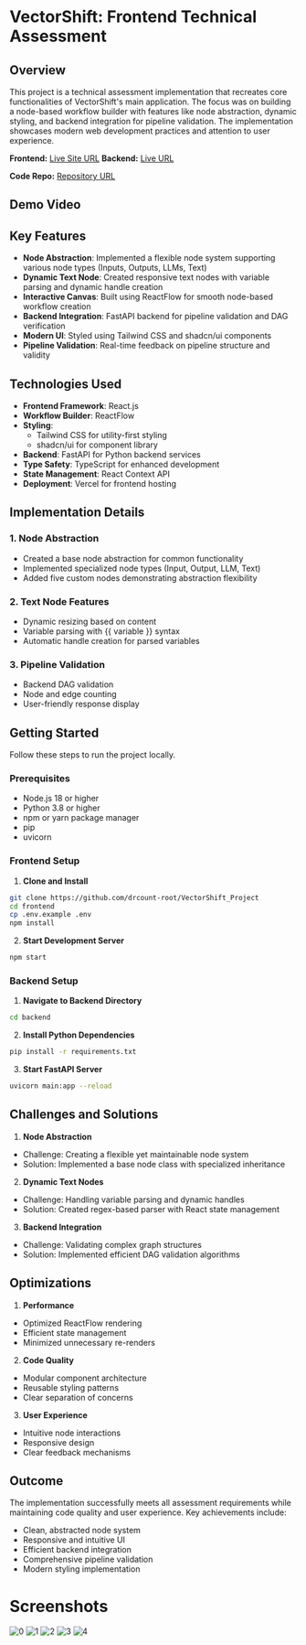 # VectorShift: Frontend Technical Assessment

## Overview

This project is a technical assessment implementation that recreates core functionalities of VectorShift's main application. The focus was on building a node-based workflow builder with features like node abstraction, dynamic styling, and backend integration for pipeline validation. The implementation showcases modern web development practices and attention to user experience.

**Frontend:** [Live Site URL](https://vector-shift-project-fe.vercel.app/)
**Backend:** [Live URL](https://vector-shift-project-be.vercel.app/)

**Code Repo:** [Repository URL](https://github.com/drcount-root/VectorShift_Project)

## Demo Video

<!-- [Watch the Walkthrough](https://youtu.be/vURcGmZQdWk) -->

## Key Features

- **Node Abstraction**: Implemented a flexible node system supporting various node types (Inputs, Outputs, LLMs, Text)
- **Dynamic Text Node**: Created responsive text nodes with variable parsing and dynamic handle creation
- **Interactive Canvas**: Built using ReactFlow for smooth node-based workflow creation
- **Backend Integration**: FastAPI backend for pipeline validation and DAG verification
- **Modern UI**: Styled using Tailwind CSS and shadcn/ui components
- **Pipeline Validation**: Real-time feedback on pipeline structure and validity

## Technologies Used

- **Frontend Framework**: React.js
- **Workflow Builder**: ReactFlow
- **Styling**: 
  - Tailwind CSS for utility-first styling
  - shadcn/ui for component library
- **Backend**: FastAPI for Python backend services
- **Type Safety**: TypeScript for enhanced development
- **State Management**: React Context API
- **Deployment**: Vercel for frontend hosting

## Implementation Details

### 1. Node Abstraction
- Created a base node abstraction for common functionality
- Implemented specialized node types (Input, Output, LLM, Text)
- Added five custom nodes demonstrating abstraction flexibility

### 2. Text Node Features
- Dynamic resizing based on content
- Variable parsing with {{ variable }} syntax
- Automatic handle creation for parsed variables

### 3. Pipeline Validation
- Backend DAG validation
- Node and edge counting
- User-friendly response display

## Getting Started

Follow these steps to run the project locally.

### Prerequisites

- Node.js 18 or higher
- Python 3.8 or higher
- npm or yarn package manager
- pip
- uvicorn

### Frontend Setup

1. **Clone and Install**
```bash
git clone https://github.com/drcount-root/VectorShift_Project
cd frontend
cp .env.example .env
npm install
```

2. **Start Development Server**
```bash
npm start
```

### Backend Setup

1. **Navigate to Backend Directory**
```bash
cd backend
```

2. **Install Python Dependencies**
```bash
pip install -r requirements.txt
```

3. **Start FastAPI Server**
```bash
uvicorn main:app --reload
```

## Challenges and Solutions

1. **Node Abstraction**
- Challenge: Creating a flexible yet maintainable node system
- Solution: Implemented a base node class with specialized inheritance

2. **Dynamic Text Nodes**
- Challenge: Handling variable parsing and dynamic handles
- Solution: Created regex-based parser with React state management

3. **Backend Integration**
- Challenge: Validating complex graph structures
- Solution: Implemented efficient DAG validation algorithms

## Optimizations

1. **Performance**
- Optimized ReactFlow rendering
- Efficient state management
- Minimized unnecessary re-renders

2. **Code Quality**
- Modular component architecture
- Reusable styling patterns
- Clear separation of concerns

3. **User Experience**
- Intuitive node interactions
- Responsive design
- Clear feedback mechanisms

## Outcome

The implementation successfully meets all assessment requirements while maintaining code quality and user experience. Key achievements include:

- Clean, abstracted node system
- Responsive and intuitive UI
- Efficient backend integration
- Comprehensive pipeline validation
- Modern styling implementation

# Screenshots

![0](https://github.com/user-attachments/assets/fb059c98-545a-4552-ac8f-9a56fe62800b)
![1](https://github.com/user-attachments/assets/93133186-ab30-449a-a07f-7b0699e19415)
![2](https://github.com/user-attachments/assets/920afd4d-dfd3-4931-bf43-c4b3e170046f)
![3](https://github.com/user-attachments/assets/6f7d83aa-a3a0-4e95-adc1-96169dbdc288)
![4](https://github.com/user-attachments/assets/86194e78-9e42-4968-84e7-146a691db318)
